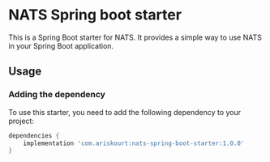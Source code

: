 # NATS Spring boot starter

This is a Spring Boot starter for NATS. It provides a simple way to use NATS in your Spring Boot application.

## Usage

### Adding the dependency

To use this starter, you need to add the following dependency to your project:

```groovy
dependencies {
    implementation 'com.ariskourt:nats-spring-boot-starter:1.0.0'
}
``` 